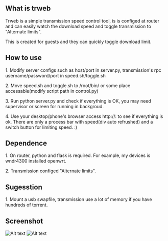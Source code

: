 ## What is trweb

Trweb is a simple transmission speed control tool, is is configed at router and can easily watch the download speed and toggle transmission to "Alternate limits".

This is created for guests and they can quickly toggle download limit.


## How to use

1\. Modify server configs such as host/port in server.py, transmission's rpc username/password/port in speed.sh/toggle.sh

2\. Move speed.sh and toggle.sh to /root/bin/ or some place accessable(modify script path in control.py)

3\. Run python server.py and check if everything is OK, you may need supervisor  or screen for running in backgroud.

4\. Use your desktop/phone's browser access http://<server ip>:<port> to see if everything is ok. There are only a process bar with speed(div auto refrushed) and a switch button for limiting speed. :)

## Dependence

1\. On router, python and flask is required. For example, my devices is wndr4300 installed openwrt.

2\. Transmission configed "Alternate limits".

## Sugesstion

1\. Mount a usb swapfile, transmission use a lot of memory if you have hundreds of torrent.

## Screenshot

![Alt text](/../screenshots/sc1.jpg?raw=true "Limited download")
![Alt text](/../screenshots/sc2.jpg?raw=true "Unlimited download")


